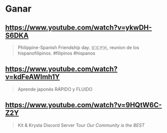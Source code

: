 # Ganar

## https://www.youtube.com/watch?v=ykwDH-S6DKA

> Philippine-Spanish Friendship day. 🇪🇸🇵🇭, reunion de los hispanofilipinos. #filipinos #hispanos 
 
## https://www.youtube.com/watch?v=kdFeAWlmh1Y

> Aprende japonés RÁPIDO y FLUIDO

## https://www.youtube.com/watch?v=9HQtW6C-Z2Y

> Kit & Krysta Discord Server Tour *Our Community is the BEST* 
